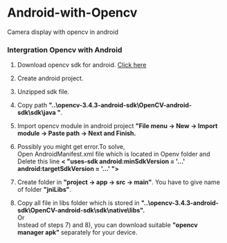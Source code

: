 # Android-with-Opencv
Camera display with opencv in android

### Intergration Opencv with Android

1) Download opencv sdk for android. <a href="https://sourceforge.net/projects/opencvlibrary/files/opencv-android/ in zip file">Click here</a> <br>
2) Create android project. <br>
3) Unzipped sdk file. <br>
4) Copy path <b>"..\opencv-3.4.3-android-sdk\OpenCV-android-sdk\sdk\java "</b>.
5) Import opencv module in android project <b>"File menu -> New -> Import module -> Paste path -> Next and Finish. </b>
6) Possibly you might get error.To solve, <br>
Open AndroidManifest.xml file which is located in Openv folder and <br>
Delete this line <b> < "uses-sdk android:minSdkVersion = '...' android:targetSdkVersion = '...'  "> </b> <br>

7) Create folder in <b>"project -> app -> src -> main"</b>. You have to give name of folder <b>"jniLibs"</b>.
8) Copy all file in libs folder which is stored in <b>"..\opencv-3.4.3-android-sdk\OpenCV-android-sdk\sdk\native\libs".</b> <br>
Or <br>
Instead of steps 7) and 8), you can download suitable <b> "opencv manager apk" </b> separately for your device.
